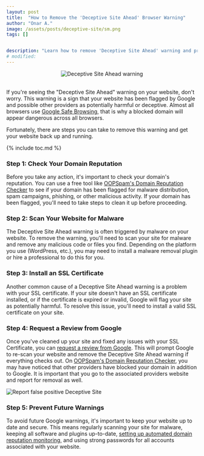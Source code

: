 ```yaml
---
layout: post
title:  "How to Remove the 'Deceptive Site Ahead' Browser Warning"
author: "Onar A."
image: /assets/posts/deceptive-site/sm.png
tags: []


description: "Learn how to remove 'Deceptive Site Ahead' warning and prevent future issues."
# modified: 
---
```

<center>
<img loading="lazy"  alt="Deceptive Site Ahead warning" src="/blog/assets/posts/deceptive-site/Deceptive-site-ahead.png">
</center>
<br/>

If you're seeing the "Deceptive Site Ahead" warning on your website, don't worry. This warning is a sign that your website has been flagged by Google and possible other providers as potentially harmful or deceptive. Almost all browsers use [Google Safe Browsing](https://safebrowsing.google.com/), that is why a blocked domain will appear dangerous across all browsers.

Fortunately, there are steps you can take to remove this warning and get your website back up and running.

{% include toc.md %}

### Step 1: Check Your Domain Reputation

Before you take any action, it's important to check your domain's reputation. You can use a free tool like [OOPSpam's Domain Reputation Checker](https://www.oopspam.com/tools/domain-reputation-checker) to see if your domain has been flagged for malware distribution, spam campaigns, phishing, or other malicious activity. If your domain has been flagged, you'll need to take steps to clean it up before proceeding.

### Step 2: Scan Your Website for Malware

The Deceptive Site Ahead warning is often triggered by malware on your website. To remove the warning, you'll need to scan your site for malware and remove any malicious code or files you find. Depending on the platform you use (WordPress, etc.), you may need to install a malware removal plugin or hire a professional to do this for you.

### Step 3: Install an SSL Certificate

Another common cause of a Deceptive Site Ahead warning is a problem with your SSL certificate. If your site doesn't have an SSL certificate installed, or if the certificate is expired or invalid, Google will flag your site as potentially harmful. To resolve this issue, you'll need to install a valid SSL certificate on your site.

### Step 4: Request a Review from Google

Once you've cleaned up your site and fixed any issues with your SSL Certificate, you can [request a review from Google](https://safebrowsing.google.com/safebrowsing/report_general/). This will prompt Google to re-scan your website and remove the Deceptive Site Ahead warning if everything checks out. On [OOPSpam's Domain Reputation Checker](https://www.oopspam.com/tools/domain-reputation-checker), you may have noticed that other providers have blocked your domain in addition to Google. It is important that you go to the associated providers website and report for removal as well.

![Report false positive Deceptive Site](/blog/assets/posts/deceptive-site/google-report.png "Report false positive Deceptive Site")

### Step 5: Prevent Future Warnings

To avoid future Google warnings, it's important to keep your website up to date and secure. This means regularly scanning your site for malware, keeping all software and plugins up-to-date, [setting up automated domain reputation monitoring](https://www.oopspam.com/blog/domain-reputation), and using strong passwords for all accounts associated with your website.